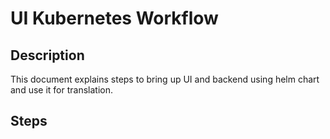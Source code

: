 # UI Kubernetes Workflow

## Description

This document explains steps to bring up UI and backend using helm chart and use it for translation.

## Steps
